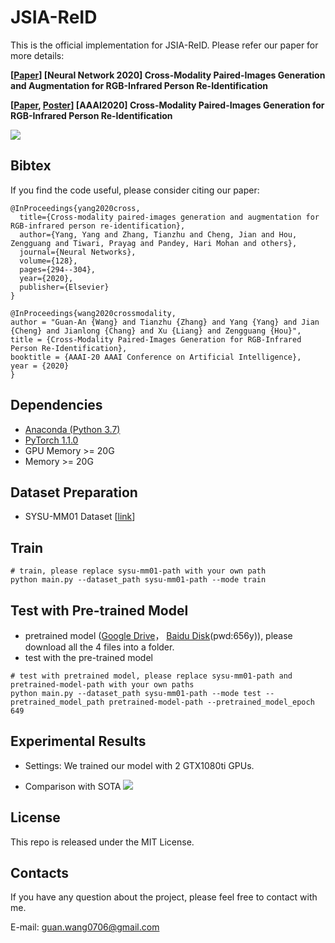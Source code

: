 # JSIA-ReID

This is the official implementation for JSIA-ReID. Please refer our paper for more details:

**[[Paper](https://www.sciencedirect.com/science/article/abs/pii/S0893608020301702)] [Neural Network 2020] Cross-Modality Paired-Images Generation and Augmentation for RGB-Infrared Person Re-Identification**

**[[Paper](https://github.com/wangguanan/JSIA-ReID/blob/master/materials/paper.pdf), [Poster](https://github.com/wangguanan/JSIA-ReID/blob/master/materials/final_poster.png?raw=true)] [AAAI2020] Cross-Modality Paired-Images Generation for RGB-Infrared Person Re-Identification** 

![](https://github.com/wangguanan/JSIA-ReID/blob/master/materials/framework.png?raw=true)


## Bibtex

If you find the code useful, please consider citing our paper:
```
@InProceedings{yang2020cross,
  title={Cross-modality paired-images generation and augmentation for RGB-infrared person re-identification},
  author={Yang, Yang and Zhang, Tianzhu and Cheng, Jian and Hou, Zengguang and Tiwari, Prayag and Pandey, Hari Mohan and others},
  journal={Neural Networks},
  volume={128},
  pages={294--304},
  year={2020},
  publisher={Elsevier}
}

@InProceedings{wang2020crossmodality,
author = "Guan-An {Wang} and Tianzhu {Zhang} and Yang {Yang} and Jian {Cheng} and Jianlong {Chang} and Xu {Liang} and Zengguang {Hou}",
title = {Cross-Modality Paired-Images Generation for RGB-Infrared Person Re-Identification},
booktitle = {AAAI-20 AAAI Conference on Artificial Intelligence},
year = {2020}
}
```


## Dependencies
* [Anaconda (Python 3.7)](https://www.anaconda.com/download/)
* [PyTorch 1.1.0](http://pytorch.org/)
* GPU Memory >= 20G
* Memory >= 20G


## Dataset Preparation
* SYSU-MM01 Dataset [[link](https://github.com/wuancong/SYSU-MM01)]


## Train
```
# train, please replace sysu-mm01-path with your own path
python main.py --dataset_path sysu-mm01-path --mode train
```

## Test with Pre-trained Model
* pretrained model ([Google Drive](https://drive.google.com/drive/folders/1Q1qw3s04QEzY9G_ueZZ_lqzSvU9yk4zz?usp=sharing)， [Baidu Disk](https://pan.baidu.com/s/1np9jC2sTYo8mVoWNivZT8A)(pwd:656y)), please download all the 4 files into a folder. 
* test with the pre-trained model
```
# test with pretrained model, please replace sysu-mm01-path and pretrained-model-path with your own paths
python main.py --dataset_path sysu-mm01-path --mode test --pretrained_model_path pretrained-model-path --pretrained_model_epoch 649
```

## Experimental Results

* Settings: We trained our model with 2 GTX1080ti GPUs.

* Comparison with SOTA
![](./materials/results.png?raw=true)

## License

This repo is released under the MIT License.

## Contacts
If you have any question about the project, please feel free to contact with me.

E-mail: guan.wang0706@gmail.com
